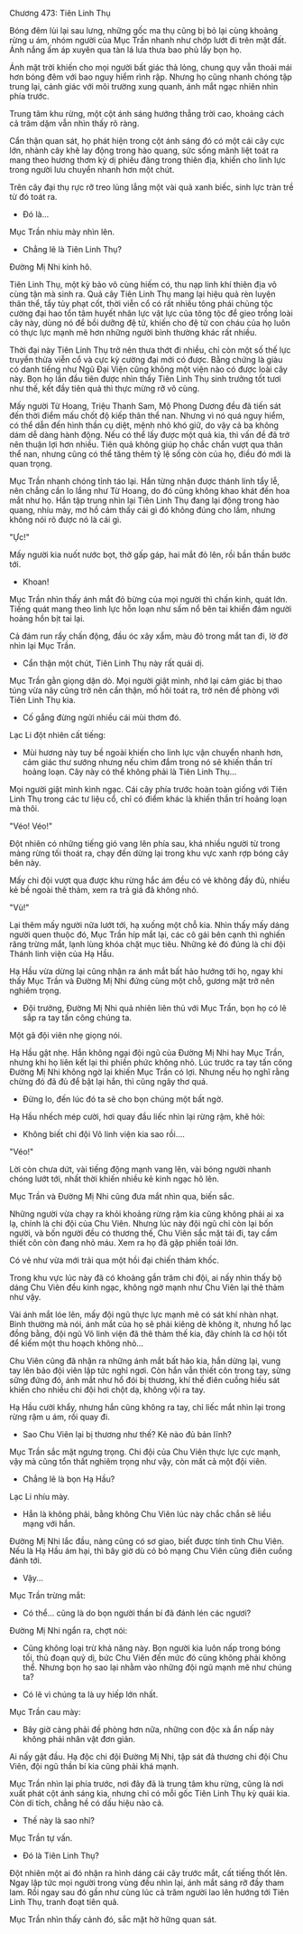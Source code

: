 




Chương 473: Tiên Linh Thụ


Bóng đêm lùi lại sau lưng, những gốc ma thụ cũng bị bỏ lại cùng khoảng rừng u ám, nhóm người của Mục Trần nhanh như chớp lướt đi trên mặt đất. Ánh nắng ấm áp xuyên qua tàn lá lưa thưa bao phủ lấy bọn họ.

Ánh mặt trời khiến cho mọi người bất giác thả lỏng, chung quy vẫn thoải mái hơn bóng đêm với bao nguy hiểm rình rập. Nhưng họ cũng nhanh chóng tập trung lại, cảnh giác với môi trường xung quanh, ánh mắt ngạc nhiên nhìn phía trước.

Trung tâm khu rừng, một cột ánh sáng hướng thẳng trời cao, khoảng cách cả trăm dặm vẫn nhìn thấy rõ ràng.

Cẩn thận quan sát, họ phát hiện trong cột ánh sáng đó có một cái cây cực lớn, nhành cây khẽ lay động trong hào quang, sức sống mãnh liệt toát ra mang theo hương thơm kỳ dị phiêu đãng trong thiên địa, khiến cho linh lực trong người lưu chuyển nhanh hơn một chút.

Trên cây đại thụ rực rỡ treo lủng lẳng một vài quả xanh biếc, sinh lực tràn trề từ đó toát ra.

- Đó là...

Mục Trần nhíu mày nhìn lên.

- Chẳng lẽ là Tiên Linh Thụ?

Đường Mị Nhi kinh hô.

Tiên Linh Thụ, một kỳ bảo vô cùng hiếm có, thu nạp linh khí thiên địa vô cùng tận mà sinh ra. Quả cây Tiên Linh Thụ mang lại hiệu quả rèn luyện thân thể, tẩy tủy phạt cốt, thời viễn cổ có rất nhiều tông phái chủng tộc cường đại hao tổn tâm huyết nhân lực vật lực của tông tộc để gieo trồng loài cây này, dùng nó để bồi dưỡng đệ tử, khiến cho đệ tử con cháu của họ luôn có thực lực mạnh mẽ hơn những người bình thường khác rất nhiều.

Thời đại này Tiên Linh Thụ trở nên thưa thớt đi nhiều, chỉ còn một số thế lực truyền thừa viễn cổ và cực kỳ cường đại mới có được. Bằng chứng là giàu có danh tiếng như Ngũ Đại Viện cũng không một viện nào có được loài cây này. Bọn họ lần đầu tiên được nhìn thấy Tiên Linh Thụ sinh trưởng tốt tươi như thế, kết đầy tiên quả thì thực mừng rỡ vô cùng.

Mấy người Từ Hoang, Triệu Thanh Sam, Mộ Phong Dương đều đã tiến sát đến thời điểm mấu chốt độ kiếp thân thể nan. Nhưng vì nó quá nguy hiểm, có thể dẫn đến hình thần cụ diệt, mệnh nhỏ khó giữ, do vậy cả ba không dám dễ dàng hành động. Nếu có thể lấy được một quả kia, thì vấn đề đã trở nên thuận lợi hơn nhiều. Tiên quả không giúp họ chắc chắn vượt qua thân thể nan, nhưng cũng có thể tăng thêm tỷ lệ sống còn của họ, điều đó mới là quan trọng.

Mục Trần nhanh chóng tỉnh táo lại. Hắn từng nhận được thánh linh tẩy lễ, nên chẳng cần lo lắng như Từ Hoang, do đó cũng không khao khát đến hoa mắt như họ. Hắn tập trung nhìn lại Tiên Linh Thụ đang lại động trong hào quang, nhíu mày, mơ hồ cảm thấy cái gì đó không đúng cho lắm, nhưng không nói rõ được nó là cái gì.

"Ực!"

Mấy người kia nuốt nước bọt, thở gấp gáp, hai mắt đỏ lên, rồi bần thần bước tới.

- Khoan!

Mục Trần nhìn thấy ánh mắt đỏ bừng của mọi người thì chấn kinh, quát lớn. Tiếng quát mang theo linh lực hỗn loạn như sấm nổ bên tai khiến đám người hoảng hồn bịt tai lại.

Cả đám run rẩy chấn động, đầu óc xây xẩm, màu đỏ trong mắt tan đi, lờ đờ nhìn lại Mục Trần.

- Cẩn thận một chút, Tiên Linh Thụ này rất quái dị.

Mục Trần gằn giọng dặn dò. Mọi người giật mình, nhớ lại cảm giác bị thao túng vừa nãy cũng trở nên cẩn thận, mồ hôi toát ra, trở nên đề phòng với Tiên Linh Thụ kia.

- Cố gắng đừng ngửi nhiều cái mùi thơm đó.

Lạc Li đột nhiên cất tiếng:

- Mùi hương này tuy bề ngoài khiến cho linh lực vận chuyển nhanh hơn, cảm giác thư sướng nhưng nếu chìm đắm trong nó sẽ khiến thần trí hoảng loạn. Cây này có thể không phải là Tiên Linh Thụ...

Mọi người giật mình kình ngạc. Cái cây phía trước hoàn toàn giống với Tiên Linh Thụ trong các tư liệu cổ, chỉ có điểm khác là khiến thần trí hoảng loạn mà thôi.

"Véo! Véo!"

Đột nhiên có những tiếng gió vang lên phía sau, khá nhiều người từ trong mảng rừng tối thoát ra, chạy đến dừng lại trong khu vực xanh rợp bóng cây bên này.

Mấy chi đội vượt qua được khu rừng hắc ám đều có vẻ không đầy đủ, nhiều kẻ bề ngoài thê thảm, xem ra trả giá đã không nhỏ.

"Vù!"

Lại thêm mấy người nữa lướt tới, hạ xuống một chỗ kia. Nhìn thấy mấy dáng người quen thuộc đó, Mục Trần híp mắt lại, các cô gái bên cạnh thì nghiến răng trừng mắt, lạnh lùng khóa chặt mục tiêu. Những kẻ đó đúng là chi đội Thánh linh viện của Hạ Hầu.

Hạ Hầu vừa dừng lại cũng nhận ra ánh mắt bất hảo hướng tới họ, ngay khi thấy Mục Trần và Đường Mị Nhi đứng cùng một chỗ, gương mặt trở nên nghiêm trọng.

- Đội trưởng, Đường Mị Nhi quả nhiên liên thủ với Mục Trần, bọn họ có lẽ sắp ra tay tấn công chúng ta.

Một gã đội viên nhẹ giọng nói.

Hạ Hầu gật nhẹ. Hắn không ngại đội ngũ của Đường Mị Nhi hay Mục Trần, nhưng khi họ liên kết lại thì phiền phức không nhỏ. Lúc trước ra tay tấn công Đường Mị Nhi không ngờ lại khiến Mục Trần có lợi. Nhưng nếu họ nghĩ rằng chừng đó đã đủ để bật lại hắn, thì cũng ngây thơ quá.

- Đừng lo, đến lúc đó ta sẽ cho bọn chúng một bất ngờ.

Hạ Hầu nhếch mép cười, hơi quay đầu liếc nhìn lại rừng rậm, khẽ hỏi:

- Không biết chi đội Võ linh viện kia sao rồi....

"Véo!"

Lời còn chưa dứt, vài tiếng động mạnh vang lên, vài bóng người nhanh chóng lướt tới, nhất thời khiến nhiều kẻ kinh ngạc hô lên.

Mục Trần và Đường Mị Nhi cũng đưa mắt nhìn qua, biến sắc.

Những người vừa chạy ra khỏi khoảng rừng rậm kia cũng không phải ai xa lạ, chính là chi đội của Chu Viên. Nhưng lúc này đội ngũ chỉ còn lại bốn người, và bốn người đều có thương thế, Chu Viên sắc mặt tái đi, tay cầm thiết côn còn đang nhỏ máu. Xem ra họ đã gặp phiền toái lớn.

Có vẻ như vừa mới trải qua một hồi đại chiến thảm khốc.

Trong khu vực lúc này đã có khoảng gần trăm chi đội, ai nấy nhìn thấy bộ dáng Chu Viên đều kinh ngạc, không ngờ mạnh như Chu Viên lại thê thảm như vậy.

Vài ánh mắt lóe lên, mấy đội ngũ thực lực mạnh mẽ có sát khí nhàn nhạt. Bình thường mà nói, ánh mắt của họ sẽ phải kiêng dè không ít, nhưng hổ lạc đồng bằng, đội ngũ Võ linh viện đã thê thảm thế kia, đây chính là cơ hội tốt để kiếm một thu hoạch không nhỏ...

Chu Viên cũng đã nhận ra những ánh mắt bất hảo kia, hắn dừng lại, vung tay lên bảo đội viên lập tức nghỉ ngơi. Còn hắn vẫn thiết côn trong tay, sừng sững đứng đó, ánh mắt như hổ đói bị thương, khí thế điên cuồng hiếu sát khiến cho nhiều chi đội hơi chột dạ, không vội ra tay.

Hạ Hầu cười khẩy, nhưng hắn cũng không ra tay, chỉ liếc mắt nhìn lại trong rừng rậm u ám, rồi quay đi.

- Sao Chu Viên lại bị thương như thế? Kẻ nào đủ bản lĩnh?

Mục Trần sắc mặt ngưng trọng. Chi đội của Chu Viên thực lực cực mạnh, vậy mà cũng tổn thất nghiêm trọng như vậy, còn mất cả một đội viên.

- Chẳng lẽ là bọn Hạ Hầu?

Lạc Li nhíu mày.

- Hẳn là không phải, bằng không Chu Viên lúc này chắc chắn sẽ liều mạng với hắn.

Đường Mị Nhi lắc đầu, nàng cũng có sơ giao, biết được tính tình Chu Viên. Nếu là Hạ Hầu ám hại, thì bây giờ dù có bỏ mạng Chu Viên cũng điên cuồng đánh tới.

- Vậy...

Mục Trần trừng mắt:

- Có thể... cũng là do bọn người thần bí đã đánh lén các ngươi?

Đường Mị Nhi ngẩn ra, chợt nói:

- Cũng không loại trừ khả năng này. Bọn người kia luôn nấp trong bóng tối, thủ đoạn quỷ dị, bức Chu Viên đến mức đó cũng không phải không thể. Nhưng bọn họ sao lại nhằm vào những đội ngũ mạnh mẽ như chúng ta?

- Có lẽ vì chúng ta là uy hiếp lớn nhất.

Mục Trần cau mày:

- Bây giờ càng phải đề phòng hơn nữa, những con độc xà ẩn nấp này không phải nhân vật đơn giản.

Ai nấy gật đầu. Hạ độc chi đội Đường Mị Nhi, tập sát đả thương chi đội Chu Viên, đội ngũ thần bí kia cũng phải khá mạnh.

Mục Trần nhìn lại phía trước, nơi đây đã là trung tâm khu rừng, cũng là nơi xuất phát cột ánh sáng kia, nhưng chỉ có mỗi gốc Tiên Linh Thụ kỳ quái kia. Còn di tích, chẳng hề có dấu hiệu nào cả.

- Thế này là sao nhỉ?

Mục Trần tự vấn.

- Đó là Tiên Linh Thụ?

Đột nhiên một ai đó nhận ra hình dáng cái cây trước mắt, cất tiếng thốt lên. Ngay lập tức mọi người trong vùng đều nhìn lại, ánh mắt sáng rỡ đầy tham lam. Rồi ngay sau đó gần như cùng lúc cả trăm người lao lên hướng tới Tiên Linh Thụ, tranh đoạt tiên quả.

Mục Trần nhìn thấy cảnh đó, sắc mặt hờ hững quan sát.




